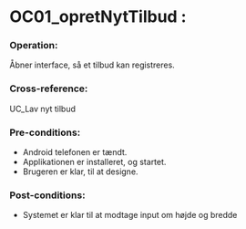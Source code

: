 # OC01_opretNytTilbud :

### Operation:
Åbner interface, så et tilbud kan registreres.

### Cross-reference:
UC_Lav nyt tilbud

### Pre-conditions:
- Android telefonen er tændt.
- Applikationen er installeret, og startet.
- Brugeren er klar, til at designe.

### Post-conditions:
- Systemet er klar til at modtage input om højde og bredde

